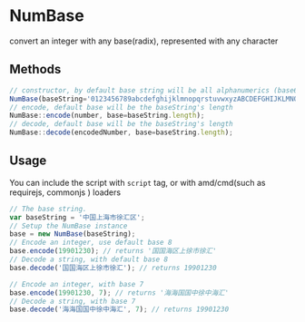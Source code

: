 # NumBase
convert an integer with any base(radix), represented with any character

## Methods

```js
// constructor, by default base string will be all alphanumerics (base62)
NumBase(baseString='0123456789abcdefghijklmnopqrstuvwxyzABCDEFGHIJKLMNOPQRSTUVWXYZ')
// encode, default base will be the baseString's length
NumBase::encode(number, base=baseString.length);
// decode, default base will be the baseString's length
NumBase::decode(encodedNumber, base=baseString.length);
```

## Usage

You can include the script with `script` tag, or with amd/cmd(such as requirejs, commonjs ) loaders

```js
// The base string.
var baseString = '中国上海市徐汇区';
// Setup the NumBase instance
base = new NumBase(baseString);
// Encode an integer, use default base 8
base.encode(19901230); // returns '国国海区上徐市徐汇'
// Decode a string, with default base 8
base.decode('国国海区上徐市徐汇'); // returns 19901230

// Encode an integer, with base 7
base.encode(19901230, 7); // returns '海海国国中徐中海汇'
// Decode a string, with base 7
base.decode('海海国国中徐中海汇', 7); // returns 19901230
```